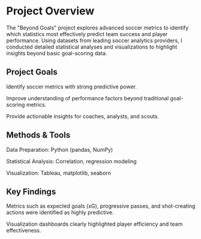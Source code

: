 # Project Overview
The "Beyond Goals" project explores advanced soccer metrics to identify which statistics most effectively predict team success and player performance. Using datasets from leading soccer analytics providers, I conducted detailed statistical analyses and visualizations to highlight insights beyond basic goal-scoring data.

## Project Goals

Identify soccer metrics with strong predictive power.

Improve understanding of performance factors beyond traditional goal-scoring metrics.

Provide actionable insights for coaches, analysts, and scouts.

## Methods & Tools

Data Preparation: Python (pandas, NumPy)

Statistical Analysis: Correlation, regression modeling

Visualization: Tableau, matplotlib, seaborn

## Key Findings

Metrics such as expected goals (xG), progressive passes, and shot-creating actions were identified as highly predictive.

Visualization dashboards clearly highlighted player efficiency and team effectiveness.
